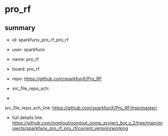 # pro_rf
 
## summary 
* id: sparkfunx_pro_rf_pro_rf
* user: sparkfunx
* name: pro_rf
* board: pro_rf
* repo: https://github.com/sparkfunX/Pro_RF



* src_file_repo_sch: 
*
 src_file_repo_sch_link: https://github.com/sparkfunX/Pro_RF/tree/master/
* full details link: https://github.com/oomlout/oomlout_oomp_project_bot_v_2/tree/main/projects/sparkfunx_pro_rf_pro_rf/current_version/working  






